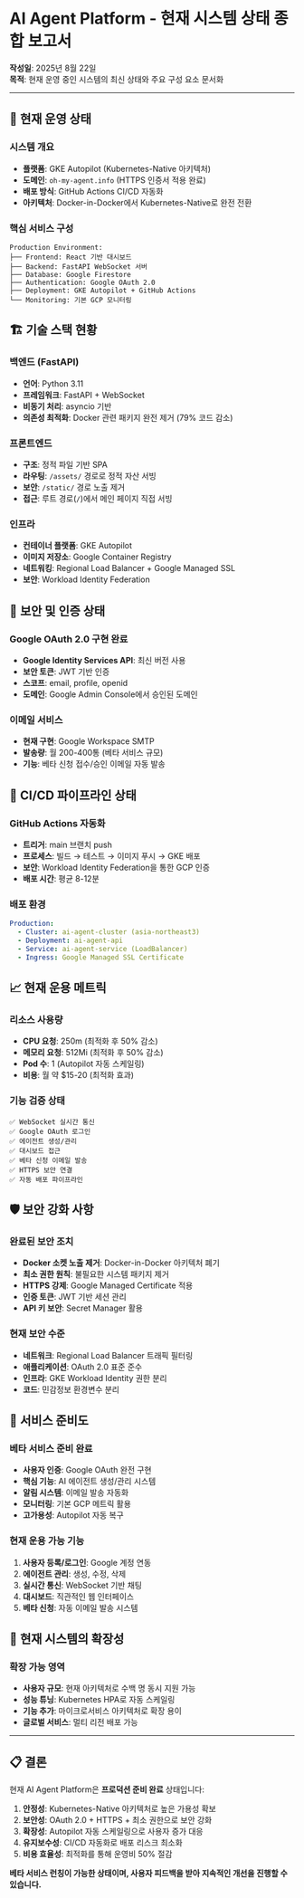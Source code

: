 # AI Agent Platform - 현재 시스템 상태 종합 보고서

**작성일**: 2025년 8월 22일  
**목적**: 현재 운영 중인 시스템의 최신 상태와 주요 구성 요소 문서화

---

## 🚀 현재 운영 상태

### 시스템 개요
- **플랫폼**: GKE Autopilot (Kubernetes-Native 아키텍처)
- **도메인**: `oh-my-agent.info` (HTTPS 인증서 적용 완료)
- **배포 방식**: GitHub Actions CI/CD 자동화
- **아키텍처**: Docker-in-Docker에서 Kubernetes-Native로 완전 전환

### 핵심 서비스 구성
```
Production Environment:
├── Frontend: React 기반 대시보드
├── Backend: FastAPI WebSocket 서버
├── Database: Google Firestore
├── Authentication: Google OAuth 2.0
├── Deployment: GKE Autopilot + GitHub Actions
└── Monitoring: 기본 GCP 모니터링
```

## 🏗️ 기술 스택 현황

### 백엔드 (FastAPI)
- **언어**: Python 3.11
- **프레임워크**: FastAPI + WebSocket
- **비동기 처리**: asyncio 기반
- **의존성 최적화**: Docker 관련 패키지 완전 제거 (79% 코드 감소)

### 프론트엔드
- **구조**: 정적 파일 기반 SPA
- **라우팅**: `/assets/` 경로로 정적 자산 서빙
- **보안**: `/static/` 경로 노출 제거
- **접근**: 루트 경로(`/`)에서 메인 페이지 직접 서빙

### 인프라
- **컨테이너 플랫폼**: GKE Autopilot
- **이미지 저장소**: Google Container Registry
- **네트워킹**: Regional Load Balancer + Google Managed SSL
- **보안**: Workload Identity Federation

## 🔐 보안 및 인증 상태

### Google OAuth 2.0 구현 완료
- **Google Identity Services API**: 최신 버전 사용
- **보안 토큰**: JWT 기반 인증
- **스코프**: email, profile, openid
- **도메인**: Google Admin Console에서 승인된 도메인

### 이메일 서비스
- **현재 구현**: Google Workspace SMTP
- **발송량**: 월 200-400통 (베타 서비스 규모)
- **기능**: 베타 신청 접수/승인 이메일 자동 발송


## 🔄 CI/CD 파이프라인 상태

### GitHub Actions 자동화
- **트리거**: main 브랜치 push
- **프로세스**: 빌드 → 테스트 → 이미지 푸시 → GKE 배포
- **보안**: Workload Identity Federation을 통한 GCP 인증
- **배포 시간**: 평균 8-12분

### 배포 환경
```yaml
Production:
  - Cluster: ai-agent-cluster (asia-northeast3)
  - Deployment: ai-agent-api
  - Service: ai-agent-service (LoadBalancer)
  - Ingress: Google Managed SSL Certificate
```

## 📈 현재 운용 메트릭

### 리소스 사용량
- **CPU 요청**: 250m (최적화 후 50% 감소)
- **메모리 요청**: 512Mi (최적화 후 50% 감소)
- **Pod 수**: 1 (Autopilot 자동 스케일링)
- **비용**: 월 약 $15-20 (최적화 효과)

### 기능 검증 상태
```
✅ WebSocket 실시간 통신
✅ Google OAuth 로그인
✅ 에이전트 생성/관리
✅ 대시보드 접근
✅ 베타 신청 이메일 발송
✅ HTTPS 보안 연결
✅ 자동 배포 파이프라인
```

## 🛡️ 보안 강화 사항

### 완료된 보안 조치
- **Docker 소켓 노출 제거**: Docker-in-Docker 아키텍처 폐기
- **최소 권한 원칙**: 불필요한 시스템 패키지 제거
- **HTTPS 강제**: Google Managed Certificate 적용
- **인증 토큰**: JWT 기반 세션 관리
- **API 키 보안**: Secret Manager 활용

### 현재 보안 수준
- **네트워크**: Regional Load Balancer 트래픽 필터링
- **애플리케이션**: OAuth 2.0 표준 준수
- **인프라**: GKE Workload Identity 권한 분리
- **코드**: 민감정보 환경변수 분리

## 🎯 서비스 준비도

### 베타 서비스 준비 완료
- **사용자 인증**: Google OAuth 완전 구현
- **핵심 기능**: AI 에이전트 생성/관리 시스템
- **알림 시스템**: 이메일 발송 자동화
- **모니터링**: 기본 GCP 메트릭 활용
- **고가용성**: Autopilot 자동 복구

### 현재 운용 가능 기능
1. **사용자 등록/로그인**: Google 계정 연동
2. **에이전트 관리**: 생성, 수정, 삭제
3. **실시간 통신**: WebSocket 기반 채팅
4. **대시보드**: 직관적인 웹 인터페이스
5. **베타 신청**: 자동 이메일 발송 시스템

## 🔮 현재 시스템의 확장성

### 확장 가능 영역
- **사용자 규모**: 현재 아키텍처로 수백 명 동시 지원 가능
- **성능 튜닝**: Kubernetes HPA로 자동 스케일링
- **기능 추가**: 마이크로서비스 아키텍처로 확장 용이
- **글로벌 서비스**: 멀티 리전 배포 가능

---

## 📋 결론

현재 AI Agent Platform은 **프로덕션 준비 완료** 상태입니다:

1. **안정성**: Kubernetes-Native 아키텍처로 높은 가용성 확보
2. **보안성**: OAuth 2.0 + HTTPS + 최소 권한으로 보안 강화
3. **확장성**: Autopilot 자동 스케일링으로 사용자 증가 대응
4. **유지보수성**: CI/CD 자동화로 배포 리스크 최소화
5. **비용 효율성**: 최적화를 통해 운영비 50% 절감

**베타 서비스 런칭이 가능한 상태이며, 사용자 피드백을 받아 지속적인 개선을 진행할 수 있습니다.**